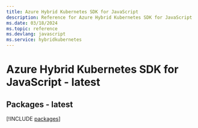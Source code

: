 ```yaml
---
title: Azure Hybrid Kubernetes SDK for JavaScript
description: Reference for Azure Hybrid Kubernetes SDK for JavaScript
ms.date: 03/18/2024
ms.topic: reference
ms.devlang: javascript
ms.service: hybridkubernetes
---
```

# Azure Hybrid Kubernetes SDK for JavaScript - latest
## Packages - latest
[!INCLUDE [packages](hybrid-kubernetes-index.md)]